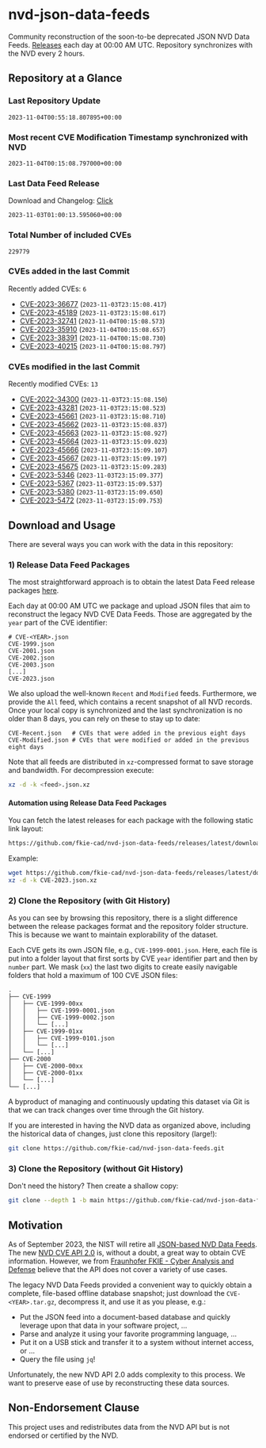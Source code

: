 # nvd-json-data-feeds

Community reconstruction of the soon-to-be deprecated JSON NVD Data Feeds. 
[Releases](https://github.com/fkie-cad/nvd-json-data-feeds/releases/latest) each day at 00:00 AM UTC.
Repository synchronizes with the NVD every 2 hours.

## Repository at a Glance

### Last Repository Update

```plain
2023-11-04T00:55:18.807895+00:00
```

### Most recent CVE Modification Timestamp synchronized with NVD

```plain
2023-11-04T00:15:08.797000+00:00
```

### Last Data Feed Release

Download and Changelog: [Click](https://github.com/fkie-cad/nvd-json-data-feeds/releases/latest)

```plain
2023-11-03T01:00:13.595060+00:00
```

### Total Number of included CVEs

```plain
229779
```

### CVEs added in the last Commit

Recently added CVEs: `6`

* [CVE-2023-36677](CVE-2023/CVE-2023-366xx/CVE-2023-36677.json) (`2023-11-03T23:15:08.417`)
* [CVE-2023-45189](CVE-2023/CVE-2023-451xx/CVE-2023-45189.json) (`2023-11-03T23:15:08.617`)
* [CVE-2023-32741](CVE-2023/CVE-2023-327xx/CVE-2023-32741.json) (`2023-11-04T00:15:08.573`)
* [CVE-2023-35910](CVE-2023/CVE-2023-359xx/CVE-2023-35910.json) (`2023-11-04T00:15:08.657`)
* [CVE-2023-38391](CVE-2023/CVE-2023-383xx/CVE-2023-38391.json) (`2023-11-04T00:15:08.730`)
* [CVE-2023-40215](CVE-2023/CVE-2023-402xx/CVE-2023-40215.json) (`2023-11-04T00:15:08.797`)


### CVEs modified in the last Commit

Recently modified CVEs: `13`

* [CVE-2022-34300](CVE-2022/CVE-2022-343xx/CVE-2022-34300.json) (`2023-11-03T23:15:08.150`)
* [CVE-2023-43281](CVE-2023/CVE-2023-432xx/CVE-2023-43281.json) (`2023-11-03T23:15:08.523`)
* [CVE-2023-45661](CVE-2023/CVE-2023-456xx/CVE-2023-45661.json) (`2023-11-03T23:15:08.710`)
* [CVE-2023-45662](CVE-2023/CVE-2023-456xx/CVE-2023-45662.json) (`2023-11-03T23:15:08.837`)
* [CVE-2023-45663](CVE-2023/CVE-2023-456xx/CVE-2023-45663.json) (`2023-11-03T23:15:08.927`)
* [CVE-2023-45664](CVE-2023/CVE-2023-456xx/CVE-2023-45664.json) (`2023-11-03T23:15:09.023`)
* [CVE-2023-45666](CVE-2023/CVE-2023-456xx/CVE-2023-45666.json) (`2023-11-03T23:15:09.107`)
* [CVE-2023-45667](CVE-2023/CVE-2023-456xx/CVE-2023-45667.json) (`2023-11-03T23:15:09.197`)
* [CVE-2023-45675](CVE-2023/CVE-2023-456xx/CVE-2023-45675.json) (`2023-11-03T23:15:09.283`)
* [CVE-2023-5346](CVE-2023/CVE-2023-53xx/CVE-2023-5346.json) (`2023-11-03T23:15:09.377`)
* [CVE-2023-5367](CVE-2023/CVE-2023-53xx/CVE-2023-5367.json) (`2023-11-03T23:15:09.537`)
* [CVE-2023-5380](CVE-2023/CVE-2023-53xx/CVE-2023-5380.json) (`2023-11-03T23:15:09.650`)
* [CVE-2023-5472](CVE-2023/CVE-2023-54xx/CVE-2023-5472.json) (`2023-11-03T23:15:09.753`)


## Download and Usage

There are several ways you can work with the data in this repository:

### 1) Release Data Feed Packages

The most straightforward approach is to obtain the latest Data Feed release packages [here](https://github.com/fkie-cad/nvd-json-data-feeds/releases/latest).

Each day at 00:00 AM UTC we package and upload JSON files that aim to reconstruct the legacy NVD CVE Data Feeds.
Those are aggregated by the `year` part of the CVE identifier:

```
# CVE-<YEAR>.json
CVE-1999.json
CVE-2001.json
CVE-2002.json
CVE-2003.json
[...]
CVE-2023.json
```

We also upload the well-known `Recent` and `Modified` feeds.
Furthermore, we provide the `All` feed, which contains a recent snapshot of all NVD records.
Once your local copy is synchronized and the last synchronization is no older than 8 days, you can rely on these to stay up to date:

```plain
CVE-Recent.json   # CVEs that were added in the previous eight days
CVE-Modified.json # CVEs that were modified or added in the previous eight days
```

Note that all feeds are distributed in `xz`-compressed format to save storage and bandwidth.
For decompression execute:

```sh
xz -d -k <feed>.json.xz
```


#### Automation using Release Data Feed Packages

You can fetch the latest releases for each package with the following static link layout:

```sh
https://github.com/fkie-cad/nvd-json-data-feeds/releases/latest/download/CVE-<YEAR>.json.xz
```

Example:

```sh
wget https://github.com/fkie-cad/nvd-json-data-feeds/releases/latest/download/CVE-2023.json.xz
xz -d -k CVE-2023.json.xz
```

### 2) Clone the Repository (with Git History)

As you can see by browsing this repository, there is a slight difference between the release packages format and the repository folder structure.
This is because we want to maintain explorability of the dataset.

Each CVE gets its own JSON file, e.g., `CVE-1999-0001.json`.
Here, each file is put into a folder layout that first sorts by CVE `year` identifier part and then by `number` part.
We mask (`xx`) the last two digits to create easily navigable folders that hold a maximum of 100 CVE JSON files:

```plain
.
├── CVE-1999
│   ├── CVE-1999-00xx
│   │   ├── CVE-1999-0001.json
│   │   ├── CVE-1999-0002.json
│   │   └── [...]
│   ├── CVE-1999-01xx
│   │   ├── CVE-1999-0101.json
│   │   └── [...]
│   └── [...]
├── CVE-2000
│   ├── CVE-2000-00xx
│   ├── CVE-2000-01xx
│   └── [...]
└── [...]
```

A byproduct of managing and continuously updating this dataset via Git is that we can track changes over time through the Git history.

If you are interested in having the NVD data as organized above, including the historical data of changes, just clone this repository (large!):

```sh
git clone https://github.com/fkie-cad/nvd-json-data-feeds.git
```

### 3) Clone the Repository (without Git History)

Don't need the history? Then create a shallow copy:

```sh
git clone --depth 1 -b main https://github.com/fkie-cad/nvd-json-data-feeds.git
```

## Motivation

As of September 2023, the NIST will retire all [JSON-based NVD Data Feeds](https://nvd.nist.gov/vuln/data-feeds#divRetirementBanner-1).
The new [NVD CVE API 2.0](https://nvd.nist.gov/developers/vulnerabilities) is, without a doubt, a great way to obtain CVE information.
However, we from [Fraunhofer FKIE - Cyber Analysis and Defense](https://www.fkie.fraunhofer.de/en/departments/cad.html) believe that the API does not cover a variety of use cases.

The legacy NVD Data Feeds provided a convenient way to quickly obtain a complete, file-based offline database snapshot; just download the `CVE-<YEAR>.tar.gz`, decompress it, and use it as you please, e.g.:

* Put the JSON feed into a document-based database and quickly leverage upon that data in your software project, ...
* Parse and analyze it using your favorite programming language, ...
* Put it on a USB stick and transfer it to a system without internet access, or ...
* Query the file using `jq`!

Unfortunately, the new NVD API 2.0 adds complexity to this process.
We want to preserve ease of use by reconstructing these data sources.

## Non-Endorsement Clause

This project uses and redistributes data from the NVD API but is not endorsed or certified by the NVD.